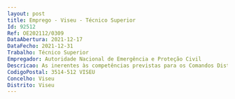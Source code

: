 ```yaml
--- 
layout: post
title: Emprego - Viseu - Técnico Superior
Id: 92512
Ref: OE202112/0309
DataAbertura: 2021-12-17
DataFecho: 2021-12-31
Trabalho: Técnico Superior
Empregador: Autoridade Nacional de Emergência e Proteção Civil
Descricao: As inerentes às competências previstas para os Comandos Distritais de Operações de Socorro, atento o artigo 23.º do Decreto Lei n.º 45 2019, de 1 de abril, na sua redação atual, que aprovou a orgânica da ANEPC, considerando a Portaria n.º 224 A 2014, de 4 de novembro, e desenvolvidas no Despacho n.º 14688 2014, de 4 de dezembro, na sua redação atual, tendo em atenção o seu artigo 25.º.
CodigoPostal: 3514-512 VISEU
Concelho: Viseu
Distrito: Viseu
--- 
```

